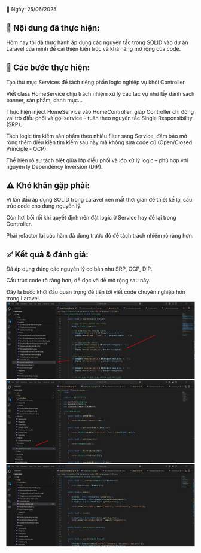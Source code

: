 📅 Ngày: 25/06/2025
## 📘 Nội dung đã thực hiện:
Hôm nay tôi đã thực hành áp dụng các nguyên tắc trong SOLID vào dự án Laravel của mình để cải thiện kiến trúc và khả năng mở rộng của code.

## 📂 Các bước thực hiện:

Tạo thư mục Services để tách riêng phần logic nghiệp vụ khỏi Controller.

Viết class HomeService chịu trách nhiệm xử lý các tác vụ như lấy danh sách banner, sản phẩm, danh mục...

Thực hiện inject HomeService vào HomeController, giúp Controller chỉ đóng vai trò điều phối và gọi service – tuân theo nguyên tắc Single Responsibility (SRP).

Tách logic tìm kiếm sản phẩm theo nhiều filter sang Service, đảm bảo mở rộng thêm điều kiện tìm kiếm sau này mà không sửa code cũ (Open/Closed Principle - OCP).

Thể hiện rõ sự tách biệt giữa lớp điều phối và lớp xử lý logic – phù hợp với nguyên lý Dependency Inversion (DIP).

## ⚠️ Khó khăn gặp phải:
Vì lần đầu áp dụng SOLID trong Laravel nên mất thời gian để thiết kế lại cấu trúc code cho đúng nguyên lý.

Còn hơi bối rối khi quyết định nên đặt logic ở Service hay để lại trong Controller.

Phải refactor lại các hàm đã dùng trước đó để tách trách nhiệm rõ ràng hơn.

## ✅ Kết quả & đánh giá:
Đã áp dụng đúng các nguyên lý cơ bản như SRP, OCP, DIP.

Cấu trúc code rõ ràng hơn, dễ đọc và dễ mở rộng sau này.

Đây là bước khởi đầu quan trọng để tiến tới viết code chuyên nghiệp hơn trong Laravel.
![Hinh anh](images/11.jpg)
![Hinh anh](images/09.jpg)
![Hinh anh](images/05.jpg)

